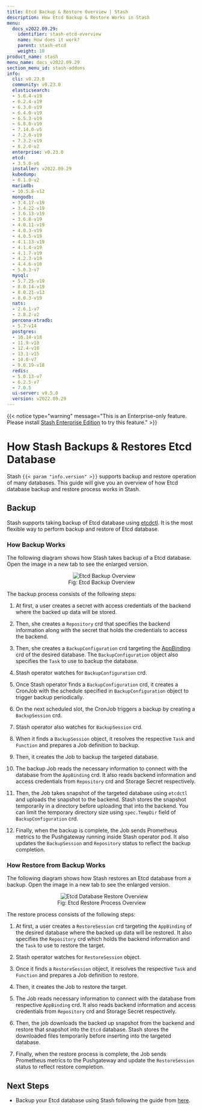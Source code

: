 ```yaml
---
title: Etcd Backup & Restore Overview | Stash
description: How Etcd Backup & Restore Works in Stash
menu:
  docs_v2022.09.29:
    identifier: stash-etcd-overview
    name: How does it work?
    parent: stash-etcd
    weight: 10
product_name: stash
menu_name: docs_v2022.09.29
section_menu_id: stash-addons
info:
  cli: v0.23.0
  community: v0.23.0
  elasticsearch:
  - 5.6.4-v19
  - 6.2.4-v19
  - 6.3.0-v19
  - 6.4.0-v19
  - 6.5.3-v19
  - 6.8.0-v19
  - 7.14.0-v5
  - 7.2.0-v19
  - 7.3.2-v19
  - 8.2.0-v2
  enterprise: v0.23.0
  etcd:
  - 3.5.0-v6
  installer: v2022.09.29
  kubedump:
  - 0.1.0-v2
  mariadb:
  - 10.5.8-v12
  mongodb:
  - 3.4.17-v19
  - 3.4.22-v19
  - 3.6.13-v19
  - 3.6.8-v19
  - 4.0.11-v19
  - 4.0.3-v19
  - 4.0.5-v19
  - 4.1.13-v19
  - 4.1.4-v19
  - 4.1.7-v19
  - 4.2.3-v19
  - 4.4.6-v10
  - 5.0.3-v7
  mysql:
  - 5.7.25-v19
  - 8.0.14-v19
  - 8.0.21-v13
  - 8.0.3-v19
  nats:
  - 2.6.1-v7
  - 2.8.2-v2
  percona-xtradb:
  - 5.7-v14
  postgres:
  - 10.14-v18
  - 11.9-v18
  - 12.4-v18
  - 13.1-v15
  - 14.0-v7
  - 9.6.19-v18
  redis:
  - 5.0.13-v7
  - 6.2.5-v7
  - 7.0.5
  ui-server: v0.5.0
  version: v2022.09.29
---
```


{{< notice type="warning" message="This is an Enterprise-only feature. Please install [Stash Enterprise Edition](/docs/v2022.09.29/setup/install/enterprise) to try this feature." >}}

# How Stash Backups & Restores Etcd Database

Stash `{{< param "info.version" >}}` supports backup and restore operation of many databases. This guide will give you an overview of how Etcd database backup and restore process works in Stash.

## Backup

Stash supports taking backup of Etcd database using [etcdctl](https://github.com/etcd-io/etcd/tree/main/etcdctl). It is the most flexible way to perform backup and restore of Etcd database.

### How Backup Works

The following diagram shows how Stash takes backup of a Etcd database. Open the image in a new tab to see the enlarged version.

<figure align="center">
  <img alt="Etcd Backup Overview" src="/docs/v2022.09.29/addons/etcd/overview/images/etcd-backup.svg">
  <figcaption align="center">Fig: Etcd Backup Overview</figcaption>
</figure>

The backup process consists of the following steps:

1. At first, a user creates a secret with access credentials of the backend where the backed up data will be stored.

2. Then, she creates a `Repository` crd that specifies the backend information along with the secret that holds the credentials to access the backend.

3. Then, she creates a `BackupConfiguration` crd targeting the [AppBinding](/docs/v2022.09.29/concepts/crds/appbinding/) crd of the desired database. The `BackupConfiguration` object also specifies the `Task` to use to backup the database.

4. Stash operator watches for `BackupConfiguration` crd.

5. Once Stash operator finds a `BackupConfiguration` crd, it creates a CronJob with the schedule specified in `BackupConfiguration` object to trigger backup periodically.

6. On the next scheduled slot, the CronJob triggers a backup by creating a `BackupSession` crd.

7. Stash operator also watches for `BackupSession` crd.

8. When it finds a `BackupSession` object, it resolves the respective `Task` and `Function` and prepares a Job definition to backup.

9. Then, it creates the Job to backup the targeted database.

10. The backup Job reads the necessary information to connect with the database from the `AppBinding` crd. It also reads backend information and access credentials from `Repository` crd and Storage Secret respectively.

11. Then, the Job takes snapshot of the targeted database using `etcdctl` and uploads the snapshot to the backend. Stash stores the snapshot temporarily in a directory before uploading that into the backend. You can limit the temporary directory size using `spec.TempDir` field of `BackupConfiguration` crd.

12. Finally, when the backup is complete, the Job sends Prometheus metrics to the Pushgateway running inside Stash operator pod. It also updates the `BackupSession` and `Repository` status to reflect the backup completion.

### How Restore from Backup Works

The following diagram shows how Stash restores an Etcd database from a backup. Open the image in a new tab to see the enlarged version.

<figure align="center">
  <img alt="Etcd Database Restore Overview" src="/docs/v2022.09.29/addons/etcd/overview/images/etcd-restore.svg">
  <figcaption align="center">Fig: Etcd Restore Process Overview</figcaption>
</figure>

The restore process consists of the following steps:

1. At first, a user creates a `RestoreSession` crd targeting the `AppBinding` of the desired database where the backed up data will be restored. It also specifies the `Repository` crd which holds the backend information and the `Task` to use to restore the target.

2. Stash operator watches for `RestoreSession` object.

3. Once it finds a `RestoreSession` object, it resolves the respective `Task` and `Function` and prepares a Job definition to restore.

4. Then, it creates the Job to restore the target.

5. The Job reads necessary information to connect with the database from respective `AppBinding` crd. It also reads backend information and access credentials from `Repository` crd and Storage Secret respectively.

6. Then, the job downloads the backed up snapshot from the backend and restore that snapshot into the `Etcd` database. Stash stores the downloaded files temporarily before inserting into the targeted database.

7. Finally, when the restore process is complete, the Job sends Prometheus metrics to the Pushgateway and update the `RestoreSession` status to reflect restore completion.

## Next Steps

- Backup your Etcd database using Stash following the guide from [here](/docs/v2022.09.29/addons/etcd/basic-auth/).

